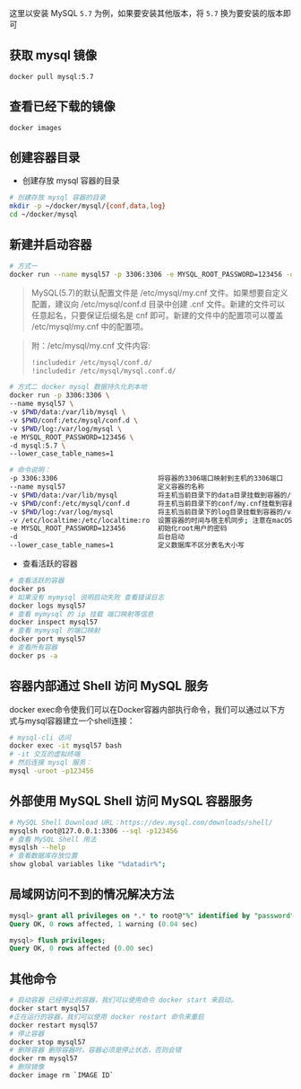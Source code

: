 
这里以安装 MySQL `5.7` 为例，如果要安装其他版本，将 `5.7` 换为要安装的版本即可

## 获取 mysql 镜像

    docker pull mysql:5.7

## 查看已经下载的镜像

    docker images

## 创建容器目录

* 创建存放 mysql 容器的目录

```sh
# 创建存放 mysql 容器的目录
mkdir -p ~/docker/mysql/{conf,data,log}
cd ~/docker/mysql
```

## 新建并启动容器

```sh
# 方式一
docker run --name mysql57 -p 3306:3306 -e MYSQL_ROOT_PASSWORD=123456 -d mysql:5.7
```

> MySQL(5.7)的默认配置文件是 /etc/mysql/my.cnf 文件。如果想要自定义配置，建议向 /etc/mysql/conf.d 目录中创建 .cnf 文件。新建的文件可以任意起名，只要保证后缀名是 cnf 即可。新建的文件中的配置项可以覆盖 /etc/mysql/my.cnf 中的配置项。

> 附：/etc/mysql/my.cnf 文件内容:
> ```sh
> !includedir /etc/mysql/conf.d/
> !includedir /etc/mysql/mysql.conf.d/
> ```

```sh
# 方式二 docker mysql 数据持久化到本地
docker run -p 3306:3306 \
--name mysql57 \
-v $PWD/data:/var/lib/mysql \
-v $PWD/conf:/etc/mysql/conf.d \
-v $PWD/log:/var/log/mysql \
-e MYSQL_ROOT_PASSWORD=123456 \
-d mysql:5.7 \
--lower_case_table_names=1
```

```sh
# 命令说明：
-p 3306:3306                         将容器的3306端口映射到主机的3306端口
--name mysql57                       定义容器的名称
-v $PWD/data:/var/lib/mysql          将主机当前目录下的data目录挂载到容器的/var/lib/mysql, 实现数据持久化到本地
-v $PWD/conf:/etc/mysql/conf.d       将主机当前目录下的conf/my.cnf挂载到容器的/etc/mysql/my.cnf
-v $PWD/log:/var/log/mysql           将主机当前目录下的log目录挂载到容器的/var/log/mysql
-v /etc/localtime:/etc/localtime:ro  设置容器的时间与宿主机同步; 注意在macOS系统中不适用，需要去掉这一行
-e MYSQL_ROOT_PASSWORD=123456        初始化root用户的密码
-d                                   后台启动
--lower_case_table_names=1           定义数据库不区分表名大小写
```

* 查看活跃的容器

```sh
# 查看活跃的容器
docker ps
# 如果没有 mymysql 说明启动失败 查看错误日志
docker logs mysql57
# 查看 mymysql 的 ip 挂载 端口映射等信息
docker inspect mysql57
# 查看 mymysql 的端口映射
docker port mysql57
# 查看所有容器
docker ps -a
```

## 容器内部通过 Shell 访问 MySQL 服务
docker exec命令使我们可以在Docker容器内部执行命令，我们可以通过以下方式与mysql容器建立一个shell连接：

```sh
# mysql-cli 访问
docker exec -it mysql57 bash
# -it 交互的虚拟终端
# 然后连接 mysql 服务：
mysql -uroot -p123456
```

## 外部使用 MySQL Shell 访问 MySQL 容器服务

```sh
# MySQL Shell Download URL：https://dev.mysql.com/downloads/shell/
mysqlsh root@127.0.0.1:3306 --sql -p123456
# 查看 MySQL Shell 用法
mysqlsh --help
# 查看数据库存放位置
show global variables like "%datadir%";
```


## 局域网访问不到的情况解决方法

```sql
mysql> grant all privileges on *.* to root@"%" identified by "password" with grant option;
Query OK, 0 rows affected, 1 warning (0.04 sec)

mysql> flush privileges;
Query OK, 0 rows affected (0.00 sec)
```

## 其他命令

```sh
# 启动容器 已经停止的容器，我们可以使用命令 docker start 来启动。
docker start mysql57
#正在运行的容器，我们可以使用 docker restart 命令来重启
docker restart mysql57
# 停止容器
docker stop mysql57
# 删除容器 删除容器时，容器必须是停止状态，否则会错
docker rm mysql57
# 删除镜像
docker image rm `IMAGE ID`
```
